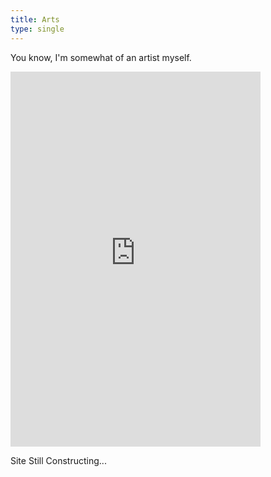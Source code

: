 ```yaml
---
title: Arts
type: single
---
```

You know, I'm somewhat of an artist myself. 

<div class="sketchfab-embed-wrapper"> <iframe title="wavyy" frameborder="0" allowfullscreen mozallowfullscreen="true" webkitallowfullscreen="true" allow="autoplay; fullscreen; xr-spatial-tracking" xr-spatial-tracking execution-while-out-of-viewport execution-while-not-rendered web-share width="400" height="600" src="https://sketchfab.com/models/762da2651af34da58f478d5503aab968/embed"> </iframe> </div>

Site Still Constructing...

